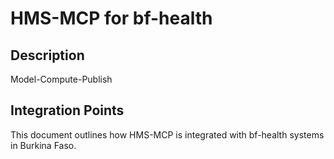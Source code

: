 # HMS-MCP for bf-health

## Description

Model-Compute-Publish

## Integration Points

This document outlines how HMS-MCP is integrated with bf-health systems in Burkina Faso.
